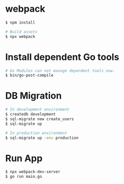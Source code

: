# webpack

```bash
$ npm install

# Build assets
$ npx webpack
```

# Install dependent Go tools

```bash
# Go Modules can not manage dependent tools now.
$ bin/go-post-compile
```

# DB Migration

```bash
# In development environment
$ createdb development
$ sql-migrate new create_users
$ sql-migrate up

# In production environment
$ sql-migrate up -env production
```

# Run App

```bash
$ npx webpack-dev-server
$ go run main.go
```
